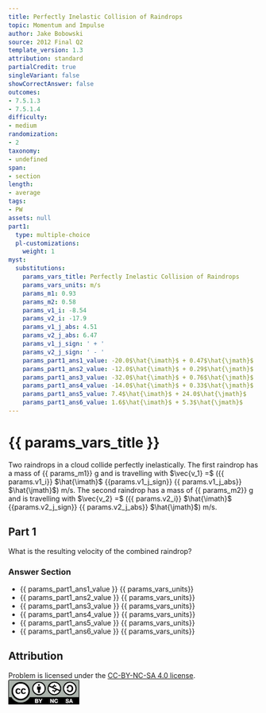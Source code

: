 ```yaml
---
title: Perfectly Inelastic Collision of Raindrops
topic: Momentum and Impulse
author: Jake Bobowski
source: 2012 Final Q2
template_version: 1.3
attribution: standard
partialCredit: true
singleVariant: false
showCorrectAnswer: false
outcomes:
- 7.5.1.3
- 7.5.1.4
difficulty:
- medium
randomization:
- 2
taxonomy:
- undefined
span:
- section
length:
- average
tags:
- PW
assets: null
part1:
  type: multiple-choice
  pl-customizations:
    weight: 1
myst:
  substitutions:
    params_vars_title: Perfectly Inelastic Collision of Raindrops
    params_vars_units: m/s
    params_m1: 0.93
    params_m2: 0.58
    params_v1_i: -8.54
    params_v2_i: -17.9
    params_v1_j_abs: 4.51
    params_v2_j_abs: 6.47
    params_v1_j_sign: ' + '
    params_v2_j_sign: ' - '
    params_part1_ans1_value: -20.0$\hat{\imath}$ + 0.47$\hat{\jmath}$
    params_part1_ans2_value: -12.0$\hat{\imath}$ + 0.29$\hat{\jmath}$
    params_part1_ans3_value: -32.0$\hat{\imath}$ + 0.76$\hat{\jmath}$
    params_part1_ans4_value: -14.0$\hat{\imath}$ + 0.33$\hat{\jmath}$
    params_part1_ans5_value: 7.4$\hat{\imath}$ + 24.0$\hat{\jmath}$
    params_part1_ans6_value: 1.6$\hat{\imath}$ + 5.3$\hat{\jmath}$
---
```

# {{ params_vars_title }}
Two raindrops in a cloud collide perfectly inelastically. The first raindrop has a mass of {{ params_m1}} g and is travelling with $\vec{v_1} =$ ({{ params.v1_i}} $\hat{\imath}$ {{params.v1_j_sign}} {{ params.v1_j_abs}} $\hat{\jmath}$) m/s.
The second raindrop has a mass of {{ params_m2}} g and is travelling with $\vec{v_2} =$ ({{ params.v2_i}} $\hat{\imath}$ {{params.v2_j_sign}} {{ params.v2_j_abs}} $\hat{\jmath}$) m/s.

## Part 1

What is the resulting velocity of the combined raindrop?

### Answer Section

- {{ params_part1_ans1_value }} {{ params_vars_units}}
- {{ params_part1_ans2_value }} {{ params_vars_units}}
- {{ params_part1_ans3_value }} {{ params_vars_units}}
- {{ params_part1_ans4_value }} {{ params_vars_units}}
- {{ params_part1_ans5_value }} {{ params_vars_units}}
- {{ params_part1_ans6_value }} {{ params_vars_units}}

## Attribution

Problem is licensed under the [CC-BY-NC-SA 4.0 license](https://creativecommons.org/licenses/by-nc-sa/4.0/).<br> ![The Creative Commons 4.0 license requiring attribution-BY, non-commercial-NC, and share-alike-SA license.](https://raw.githubusercontent.com/firasm/bits/master/by-nc-sa.png)